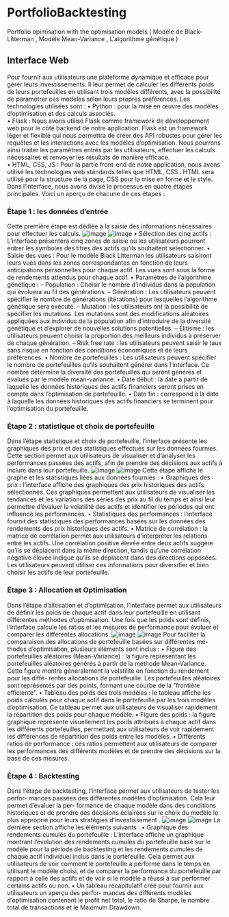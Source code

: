# PortfolioBacktesting
Portfolio opimisation with the optimisation models ( Modèle de Black-Litterman , Modèle Mean-Variance , L’algorithme génétique )
## Interface Web
Pour fournir aux utilisateurs une plateforme dynamique et efficace pour gérer leurs
investissements. Il leur permet de calculer les différents poids de leurs portefeuilles en
utilisant trois modèles différents, avec la possibilité de paramétrer ces modèles selon leurs
propres préférences.
Les technologies utilisées sont :
• Python : pour la mise en œuvre des modèles d’optimisation et des calculs associés. \
• Flask : Nous avons utilisé Flask comme framework de développement web pour le
côté backend de notre application. Flask est un framework léger et flexible qui nous
permettra de créer des API robustes pour gérer les requêtes et les interactions avec
les modèles d’optimisation. Nous pourrons ainsi traiter les paramètres entrés par
les utilisateurs, effectuer les calculs nécessaires et renvoyer les résultats de manière
efficace. \
• HTML, CSS, JS : Pour la partie front-end de notre application, nous avons utilisé
les technologies web standards telles que HTML, CSS . HTML sera utilisé pour la
structure de la page, CSS pour la mise en forme et le style.
Dans l’interface, nous avons divisé le processus en quatre étapes principales. Voici un
aperçu de chacune de ces étapes :
### Étape 1 : les données d’entrée
Cette première étape est dédiée à la saisie des informations nécessaires pour effectuer
les calculs.
![image](https://github.com/saraelaasri/PortfolioBacktesting/assets/91394848/d3220c49-9769-487f-bd1d-12be9cfb0238)
![image](https://github.com/saraelaasri/PortfolioBacktesting/assets/91394848/9f1da2a8-8477-47b0-89c1-a93c6d800bfc)
• Sélection des cinq actifs : L’interface présentera cinq zones de saisie où les utilisateurs pourront entrer les symboles des titres des actifs qu’ils souhaitent sélectionner.
• Saisie des vues : Pour le modèle Black Litterman les utilisateurs saisiront leurs
vues dans les zones correspondantes en fonction de leurs anticipations personnelles
pour chaque actif. Les vues sont sous la forme de rendements attendus pour chaque
actif.
• Paramètres de l’algorithme génétique :
– Population : Choisir le nombre d’individus dans la population qui évoluera
au fil des générations.
– Génération : Les utilisateurs peuvent spécifier le nombre de générations (itérations) pour lesquelles l’algorithme génétique sera exécuté.
– Mutation : les utilisateurs ont la possibilité de spécifier les mutations. Les
mutations sont des modifications aléatoires appliquées aux individus de la population afin d’introduire de la diversité génétique et d’explorer de nouvelles
solutions potentielles.
– Élitisme : les utilisateurs peuvent choisir la proportion des meilleurs individus
à préserver de chaque génération.
– Risk free rate : les utilisateurs peuvent saisir le taux sans risque en fonction
des conditions économiques et de leurs préférences.
• Nombre de portefeuilles : Les utilisateurs peuvent spécifier le nombre de portefeuilles qu’ils souhaitent générer dans l’interface. Ce nombre détermine la diversité
des portefeuilles qui seront générés et évalués par le modèle mean-variance.
• Date début : la date à partir de laquelle les données historiques des actifs financiers
seront prises en compte dans l’optimisation de portefeuille.
• Date fin : correspond à la date à laquelle les données historiques des actifs financiers
se terminent pour l’optimisation du portefeuille.
###  Étape 2 : statistique et choix de portefeuille
Dans l’étape statistique et choix de portefeuille, l’interface présente les graphiques
des prix et des statistiques effectués sur les données fournies. Cette section permet aux
utilisateurs de visualiser et d’analyser les performances passées des actifs, afin de prendre
des décisions aux actifs à inclure dans leur portefeuille.
![image](https://github.com/saraelaasri/PortfolioBacktesting/assets/91394848/b01aac9d-b31c-4424-90a3-5c2d6a48bec4)
![image](https://github.com/saraelaasri/PortfolioBacktesting/assets/91394848/6e57e91b-177b-4f48-959e-9654144a8925)
Cette étape affiche le graphe et les statistiques liées aux données fournies :
• Graphiques des prix : l’interface affiche des graphiques des prix historiques des
actifs sélectionnés. Ces graphiques permettent aux utilisateurs de visualiser les tendances et les variations des séries des prix au fil du temps et ainsi leur permettre
d’évaluer la volatilité des actifs et identifier les périodes qui ont influencé les performances.
• Statistiques des performances : l’interface fournit des statistiques des performances basées sur les données des rendements des prix historiques des actifs.
• Matrice de corrélation : la matrice de corrélation permet aux utilisateurs d’interpréter les relations entre les actifs. Une corrélation positive élevée entre deux
actifs suggère qu’ils se déplacent dans la même direction, tandis qu’une corrélation
négative élevée indique qu’ils se déplacent dans des directions opposées. Les utilisateurs peuvent utiliser ces informations pour diversifier et bien choisir les actifs de
leur portefeuille.
### Étape 3 : Allocation et Optimisation
Dans l’étape d’allocation et d’optimisation, l’interface permet aux utilisateurs de définir les poids de chaque actif dans leur portefeuille en utilisant différentes méthodes
d’optimisation. Une fois que les poids sont définis, l’interface calcule les ratios et les mesures de performance pour évaluer et comparer les différentes allocations.
![image](https://github.com/saraelaasri/PortfolioBacktesting/assets/91394848/157bb943-90a6-4c15-a43c-848aed7d503f)
![image](https://github.com/saraelaasri/PortfolioBacktesting/assets/91394848/22ed6a73-6732-49e9-aceb-921a005b5ac0)
Pour faciliter la comparaison des allocations de portefeuille basées sur différentes mé-
thodes d’optimisation, plusieurs éléments sont inclus :
• Figure des portefeuilles aléatoires (Mean-Variance) : la figure représentant
les portefeuilles aléatoires générés à partir de la méthode Mean-Variance. Cette
figure montre généralement la volatilité en fonction du rendement pour les diffé-
rentes allocations de portefeuille. Les portefeuilles aléatoires sont représentés par
des points, formant une courbe de la ”frontière efficiente”.
• Tableau des poids des trois modèles : le tableau affiche les poids calculés pour
chaque actif dans le portefeuille par les trois modèles d’optimisation. Ce tableau
permet aux utilisateurs de visualiser rapidement la répartition des poids pour chaque
modèle.
• Figure des poids : la figure graphique représente visuellement les poids attribués
à chaque actif dans les différents portefeuilles, permettant aux utilisateurs de voir
rapidement les différences de répartition des poids entre les modèles.
• Différents ratios de performance : ces ratios permettent aux utilisateurs de
comparer les performances des différents modèles et de prendre des décisions sur la
base de ces mesures.
### Étape 4 : Backtesting
Dans l’étape de backtesting, l’interface permet aux utilisateurs de tester les perfor-
mances passées des différentes modèles d’optimisation. Cela leur permet d’évaluer la per-
formance de chaque modèle dans des conditions historiques et de prendre des décisions
éclairées sur le choix du modèle le plus approprié pour leurs stratégies d’investissement .
![image](https://github.com/saraelaasri/PortfolioBacktesting/assets/91394848/8c58b7bb-17b7-4330-b6f3-3365eb5d1dae)
![image](https://github.com/saraelaasri/PortfolioBacktesting/assets/91394848/a2848f26-04ea-44bb-b87a-92d14d0f8bbd)
La dernière section affiche les éléments suivants :
• Graphique des rendements cumulés du portefeuille : L’interface affiche un
graphique montrant l’évolution des rendements cumulés du portefeuille basé sur le
modèle pour la période de backtesting et les rendements cumulés de chaque actif
individuel inclus dans le portefeuille. Cela permet aux utilisateurs de voir comment
le portefeuille a performé dans le temps en utilisant le modèle choisi, et de comparer
la performance du portefeuille par rapport à celle des actifs et de voir si le modèle
a réussi à sur performer certains actifs ou non.
• Un tableau récapitulatif créé pour fournir aux utilisateurs un aperçu des perfor-
mances des différents modèles d’optimisation contenant le profit net total, le ratio
de Sharpe, le nombre total de transactions et le Maximum Drawdown.










